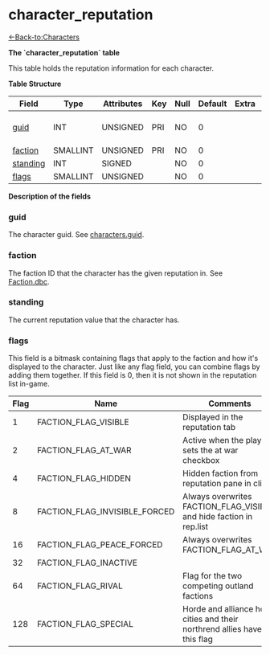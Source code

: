 # character\_reputation

[<-Back-to:Characters](database-characters)

**The \`character\_reputation\` table**

This table holds the reputation information for each character.

**Table Structure**

| Field         | Type        | Attributes | Key | Null | Default | Extra | Comment                  |
| ------------- | ----------- | ---------- | --- | ---- | ------- | ----- | ------------------------ |
| [guid][1]     | INT         | UNSIGNED   | PRI | NO   | 0       |       | Global Unique Identifier |
| [faction][2]  | SMALLINT    | UNSIGNED   | PRI | NO   | 0       |       |                          |
| [standing][3] | INT         | SIGNED     |     | NO   | 0       |       |                          |
| [flags][4]    | SMALLINT    | UNSIGNED   |     | NO   | 0       |       |                          |

[1]: #guid
[2]: #faction
[3]: #standing
[4]: #flags

**Description of the fields**

### guid

The character guid. See [characters.guid](characters#guid).

### faction

The faction ID that the character has the given reputation in. See [Faction.dbc](faction).

### standing

The current reputation value that the character has.

### flags

This field is a bitmask containing flags that apply to the faction and how it's displayed to the character. Just like any flag field, you can combine flags by adding them together. If this field is 0, then it is not shown in the reputation list in-game.

| Flag | Name                          | Comments                                                                 |
|----- | ----------------------------- | ------------------------------------------------------------------------ |
| 1    | FACTION_FLAG_VISIBLE          | Displayed in the reputation tab                                          |
| 2    | FACTION_FLAG_AT_WAR           | Active when the player sets the at war checkbox                          |
| 4    | FACTION_FLAG_HIDDEN           | Hidden faction from reputation pane in client                            |
| 8    | FACTION_FLAG_INVISIBLE_FORCED | Always overwrites FACTION_FLAG_VISIBLE and hide faction in rep.list      |
| 16   | FACTION_FLAG_PEACE_FORCED     | Always overwrites FACTION_FLAG_AT_WAR                                    |
| 32   | FACTION_FLAG_INACTIVE         |                                                                          |
| 64   | FACTION_FLAG_RIVAL            | Flag for the two competing outland factions                              |
| 128  | FACTION_FLAG_SPECIAL          | Horde and alliance home cities and their northrend allies have this flag |
